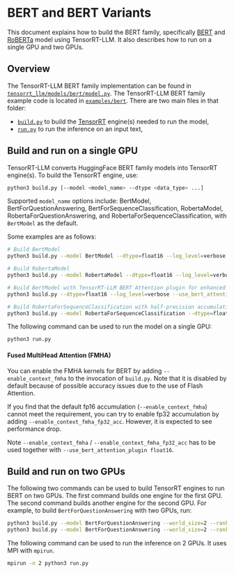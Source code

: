 # BERT and BERT Variants

This document explains how to build the BERT family, specifically [BERT](https://huggingface.co/docs/transformers/model_doc/bert) and [RoBERTa](https://huggingface.co/docs/transformers/model_doc/roberta) model using TensorRT-LLM. It also describes how to run on a single GPU and two GPUs.

## Overview

The TensorRT-LLM BERT family implementation can be found in [`tensorrt_llm/models/bert/model.py`](../../tensorrt_llm/models/bert/model.py). The TensorRT-LLM BERT family example
code is located in [`examples/bert`](./). There are two main files in that folder:

 * [`build.py`](./build.py) to build the [TensorRT](https://developer.nvidia.com/tensorrt) engine(s) needed to run the model,
 * [`run.py`](./run.py) to run the inference on an input text,

## Build and run on a single GPU

TensorRT-LLM converts HuggingFace BERT family models into TensorRT engine(s).
To build the TensorRT engine, use:

```bash
python3 build.py [--model <model_name> --dtype <data_type> ...]
```

Supported `model_name` options include: BertModel, BertForQuestionAnswering, BertForSequenceClassification, RobertaModel, RobertaForQuestionAnswering, and RobertaForSequenceClassification, with `BertModel` as the default.

Some examples are as follows:

```bash
# Build BertModel
python3 build.py --model BertModel --dtype=float16 --log_level=verbose

# Build RobertaModel
python3 build.py --model RobertaModel --dtype=float16 --log_level=verbose

# Build BertModel with TensorRT-LLM BERT Attention plugin for enhanced runtime performance
python3 build.py --dtype=float16 --log_level=verbose --use_bert_attention_plugin float16

# Build RobertaForSequenceClassification with half-precision accumulation for attention BMM1 (applied to unfused MHA plugins)
python3 build.py --model RobertaForSequenceClassification --dtype=float16 --log_level=verbose --use_bert_attention_plugin float16 --enable_qk_half_accum
```

The following command can be used to run the model on a single GPU:

```bash
python3 run.py
```

#### Fused MultiHead Attention (FMHA)

You can enable the FMHA kernels for BERT by adding `--enable_context_fmha` to the invocation of `build.py`. Note that it is disabled by default because of possible accuracy issues due to the use of Flash Attention.

If you find that the default fp16 accumulation (`--enable_context_fmha`) cannot meet the requirement, you can try to enable fp32 accumulation by adding `--enable_context_fmha_fp32_acc`. However, it is expected to see performance drop.

Note `--enable_context_fmha` / `--enable_context_fmha_fp32_acc` has to be used together with `--use_bert_attention_plugin float16`.

## Build and run on two GPUs

The following two commands can be used to build TensorRT engines to run BERT on two GPUs. The first command builds one engine for the first GPU. The second command builds another engine for the second GPU. For example, to build `BertForQuestionAnswering` with two GPUs, run:

```bash
python3 build.py --model BertForQuestionAnswering --world_size=2 --rank=0
python3 build.py --model BertForQuestionAnswering --world_size=2 --rank=1
```

The following command can be used to run the inference on 2 GPUs. It uses MPI with `mpirun`.

```bash
mpirun -n 2 python3 run.py
```
